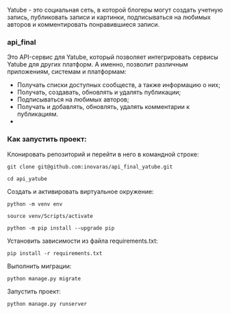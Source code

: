 Yatube - это социальная сеть, в которой блогеры могут создать учетную запись, публиковать записи и картинки, подписываться на любимых авторов и комментировать понравившиеся записи. 
### api_final 
Это API-сервис для Yatube, который позволяет интегрировать сервисы Yatube для других платформ. А именно, позволит различным приложениям, системам и платформам:
- Получать списки доступных сообществ, а также информацию о них;
- Получать, создавать, обновлять и удалять публикации;
- Подписываться на любимых авторов;
- Получать и добавлять, обновлять, удалять комментарии к публикациям.
- 
### Как запустить проект:

Клонировать репозиторий и перейти в него в командной строке:

```
git clone git@github.com:inovaras/api_final_yatube.git
```

```
cd api_yatube
```

Cоздать и активировать виртуальное окружение:

```
python -m venv env
```

```
source venv/Scripts/activate
```

```
python -m pip install --upgrade pip
```

Установить зависимости из файла requirements.txt:

```
pip install -r requirements.txt
```

Выполнить миграции:

```
python manage.py migrate
```

Запустить проект:

```
python manage.py runserver
```

